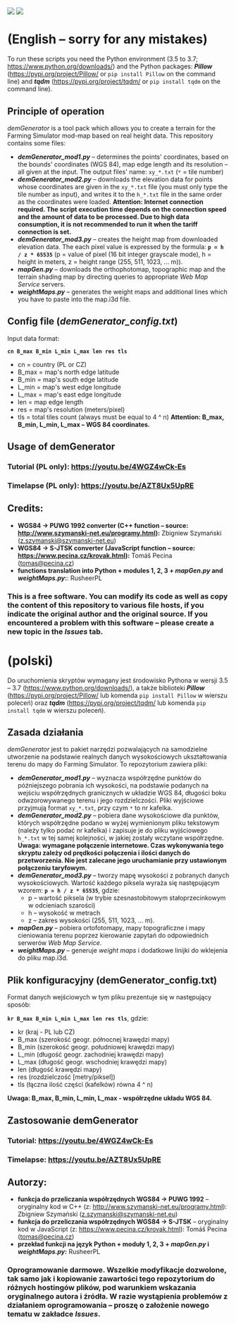 <img src="https://abload.de/img/demgenmmk5t.png" align="center"/>
<img src="https://abload.de/img/window_overviewhyknv.png" align="center"/>

# (English – sorry for any mistakes)
To run these scripts you need the Python environment (3.5 to 3.7; https://www.python.org/downloads/) and the Python packages: ***Pillow*** (https://pypi.org/project/Pillow/ or `pip install Pillow` on the command line) and ***tqdm*** (https://pypi.org/project/tqdm/ or `pip install tqdm` on the command line).

## Principle of operation
*demGenerator* is a tool pack which allows you to create a terrain for the Farming Simulator mod-map based on real height data. This repository contains some files:
- ***demGenerator_mod1.py*** – determines the points' coordinates, based on the bounds' coordinates (WGS 84), map edge length and its resolution – all given at the input. The output files' name: `xy_*.txt` (`*` = tile number)
- ***demGenerator_mod2.py*** – downloads the elevation data for points whose coordinates are given in the `xy_*.txt` file (you must only type the tile number as input), and writes it to the `h_*.txt` file in the same order as the coordinates were loaded. **Attention: Internet connection required. The script execution time depends on the connection speed and the amount of data to be processed. Due to high data consumption, it is not recommended to run it when the tariff connection is set.**
- ***demGenerator_mod3.py*** – creates the height map from downloaded elevation data. The each pixel value is expressed by the formula: **`p = h / z * 65535`** (p = value of pixel (16 bit integer grayscale mode), h = height in meters, z = height range (255, 511, 1023, ... m)).
- ***mapGen.py*** – downloads the orthophotomap, topographic map and the terrain shading map by directing queries to appropriate *Web Map Service* servers.
- ***weightMaps.py*** – generates the weight maps and additional lines which you have to paste into the map.i3d file.

## Config file (*demGenerator_config.txt*)
Input data format:

**`cn B_max B_min L_min L_max len res tls`**
- cn = country (PL or CZ)
- B_max = map's north edge latitude
- B_min = map's south edge latitude
- L_min = map's west edge longitude
- L_max = map's east edge longitude
- len = map edge length
- res = map's resolution (meters/pixel)
- tls = total tiles count (always must be equal to 4 ^ n)
**Attention: B_max, B_min, L_min, L_max – WGS 84 coordinates.**

## Usage of demGenerator
### Tutorial (PL only): https://youtu.be/4WGZ4wCk-Es
### Timelapse (PL only): https://youtu.be/AZT8Ux5UpRE

## Credits:
- **WGS84 -> PUWG 1992 converter (C++ function – source: http://www.szymanski-net.eu/programy.html):** Zbigniew Szymański (z.szymanski@szymanski-net.eu)
- **WGS84 -> S-JTSK converter (JavaScript function – source: https://www.pecina.cz/krovak.html):** Tomáš Pecina (tomas@pecina.cz)
- **functions translation into Python + modules 1, 2, 3 + _mapGen.py_ and _weightMaps.py_:**: RusheerPL

### This is a free software. You can modify its code as well as copy the content of this repository to various file hosts, if you indicate the original author and the original source. If you encountered a problem with this software – please create a new topic in the *Issues* tab.

# (polski)
Do uruchomienia skryptów wymagany jest środowisko Pythona w wersji 3.5 – 3.7 (https://www.python.org/downloads/), a także biblioteki ***Pillow*** (https://pypi.org/project/Pillow/ lub komenda `pip install Pillow` w wierszu poleceń) oraz ***tqdm*** (https://pypi.org/project/tqdm/ lub komenda `pip install tqdm` w wierszu poleceń).

## Zasada działania
*demGenerator* jest to pakiet narzędzi pozwalających na samodzielne utworzenie na podstawie realnych danych wysokościowych ukształtowania terenu do mapy do Farming Simulator. To repozytorium zawiera pliki:
- ***demGenerator_mod1.py*** – wyznacza współrzędne punktów do późniejszego pobrania ich wysokości, na podstawie podanych na wejściu współrzędnych granicznych w układzie WGS 84, długości boku odwzorowywanego terenu i jego rozdzielczości. Pliki wyjściowe przyjmują format `xy_*.txt`, przy czym `*` to nr kafelka.
- ***demGenerator_mod2.py*** – pobiera dane wysokościowe dla punktów, których współrzędne podano w wyżej wymienionym pliku tekstowym (należy tylko podać nr kafelka) i zapisuje je do pliku wyjściowego `h_*.txt` w tej samej kolejności, w jakiej zostały wczytane współrzędne. **Uwaga: wymagane połączenie internetowe. Czas wykonywania tego skryptu zależy od prędkości połączenia i ilości danych do przetworzenia. Nie jest zalecane jego uruchamianie przy ustawionym połączeniu taryfowym.**
- ***demGenerator_mod3.py*** – tworzy mapę wysokości z pobranych danych wysokościowych. Wartość każdego piksela wyraża się następującym wzorem: **`p = h / z * 65535`**, gdzie:
  - p – wartość piksela (w trybie szesnastobitowym stałoprzecinkowym w odcieniach szarości)
  - h – wysokość w metrach
  - z – zakres wysokości (255, 511, 1023, ... m).
- ***mapGen.py*** – pobiera ortofotomapy, mapy topograficzne i mapy cieniowania terenu poprzez kierowanie zapytań do odpowiednich serwerów *Web Map Service*.
- ***weightMaps.py*** – generuje *weight maps* i dodatkowe linijki do wklejenia do pliku map.i3d. 

## Plik konfiguracyjny (demGenerator_config.txt)
Format danych wejściowych w tym pliku prezentuje się w następujący sposób:

**`kr B_max B_min L_min L_max len res tls`**, gdzie:
- kr (kraj - PL lub CZ)
- B_max (szerokość geogr. północnej krawędzi mapy)
- B_min (szerokość geogr. południowej krawędzi mapy)
- L_min (długość geogr. zachodniej krawędzi mapy)
- L_max (długość geogr. wschodniej krawędzi mapy)
- len (długość krawędzi mapy)
- res (rozdzielczość [metry/piksel])
- tls (łączna ilość części (kafelków) równa 4 ^ n)

**Uwaga: B_max, B_min, L_min, L_max - współrzędne układu WGS 84.**

## Zastosowanie demGenerator
### Tutorial: https://youtu.be/4WGZ4wCk-Es
### Timelapse: https://youtu.be/AZT8Ux5UpRE

## Autorzy:
- **funkcja do przeliczania współrzędnych WGS84 -> PUWG 1992** – oryginalny kod w C++ (z: http://www.szymanski-net.eu/programy.html): Zbigniew Szymański (z.szymanski@szymanski-net.eu)
- **funkcja do przeliczania współrzędnych WGS84 -> S-JTSK** – oryginalny kod w JavaScript (z: https://www.pecina.cz/krovak.html): Tomáš Pecina (tomas@pecina.cz)
- **przekład funkcji na język Python + moduły 1, 2, 3 + _mapGen.py_ i _weightMaps.py_:** RusheerPL
### Oprogramowanie darmowe. Wszelkie modyfikacje dozwolone, tak samo jak i kopiowanie zawartości tego repozytorium do różnych hostingów plików, pod warunkiem wskazania oryginalnego autora i źródła. W razie wystąpienia problemów z działaniem oprogramowania – proszę o założenie nowego tematu w zakładce *Issues*.
